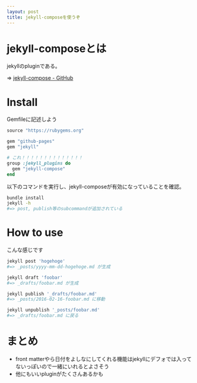 ```yaml
---
layout: post
title: jekyll-composeを使うぞ
---
```


# jekyll-composeとは
jekyllのpluginである。

=> [jekyll-compose - GitHub](https://github.com/jekyll/jekyll-compose)

# Install
Gemfileに記述しよう

~~~ ruby
source "https://rubygems.org"

gem "github-pages"
gem "jekyll"

# これ！！！！！！！！！！！！！！
group :jekyll_plugins do
  gem "jekyll-compose" 
end
~~~

以下のコマンドを実行し、jekyll-composeが有効になっていることを確認。

~~~ sh
bundle install
jekyll -h
#=> post, publish等のsubcommandが追加されている
~~~

# How to use
こんな感じです

~~~ sh
jekyll post 'hogehoge'
#=> _posts/yyyy-mm-dd-hogehoge.md が生成

jekyll draft 'foobar'
#=> _drafts/foobar.md が生成

jekyll publish '_drafts/foobar.md'
#=> _posts/2016-02-16-foobar.md に移動

jekyll unpublish '_posts/foobar.md'
#=> _drafts/foobar.md に戻る
~~~

# まとめ
* front matterやら日付をよしなにしてくれる機能はjekyllにデフォでは入ってないっぽいので一緒にいれるとよさそう
* 他にもいいpluginがたくさんあるかも


